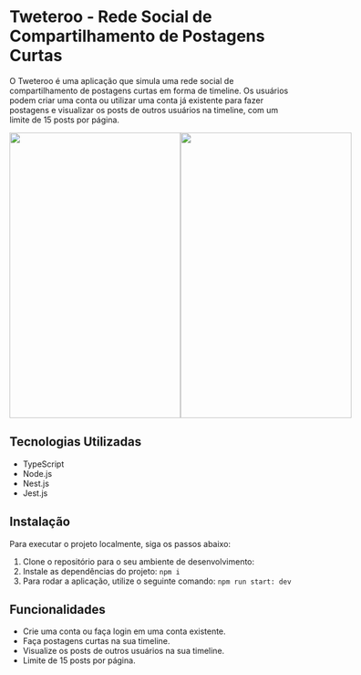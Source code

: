 # Tweteroo - Rede Social de Compartilhamento de Postagens Curtas

O Tweteroo é uma aplicação que simula uma rede social de compartilhamento de postagens curtas em forma de timeline. Os usuários podem criar uma conta ou utilizar uma conta já existente para fazer postagens e visualizar os posts de outros usuários na timeline, com um limite de 15 posts por página.
<div style = "display: flex; flex-direction: row;">
  <img src= "https://github.com/carlossiqueri/projeto21-tweteroo/assets/110114531/1fdf6e03-ad56-486c-9385-1f9e6bd6f047" height= "500" width= "300"/>
  <img src= "https://github.com/carlossiqueri/projeto21-tweteroo/assets/110114531/73a015a5-5a85-4561-bc34-17025c128466" height= "500" width= "300"/>
</div>

## Tecnologias Utilizadas

- TypeScript
- Node.js
- Nest.js
- Jest.js

## Instalação

Para executar o projeto localmente, siga os passos abaixo:

1. Clone o repositório para o seu ambiente de desenvolvimento:
2. Instale as dependências do projeto: `npm i`
3. Para rodar a aplicação, utilize o seguinte comando: `npm run start: dev`

## Funcionalidades

- Crie uma conta ou faça login em uma conta existente.
- Faça postagens curtas na sua timeline.
- Visualize os posts de outros usuários na sua timeline.
- Limite de 15 posts por página.
